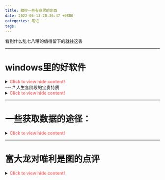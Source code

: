 ```yaml
---
title: 摘抄一些有意思的东西
date: 2022-06-13 20:36:47 +0800
categories: 笔记
tags: 
---
```


看到什么乱七八糟的值得留下的就往这丢

<!-- more -->

---
# windows里的好软件
<details>
<summary><b style='color:#FF7F7F;'>Click to view hide content!</b></summary>

即刻 - 长沙刘昊然

* 文件搜索神器：Everything，listary
* 文件管理工具：total commands
* 图片无损放大工具：Bigjpg，Photozoom
* 卡片式记忆辅助工具：Anki
* 简洁干净的压缩工具：Bandizip，7-zip
* PPT高效率辅助插件：iSlide
* 好用的PDF编辑器：PDFescape
* 英语写作语法校对：Grammarly，1Checker
* 中文写作校对工具：秘塔写作猫
* 录屏软件：Bandicam，EV录屏
* 好用的截图软件：Snipaste
* 字幕制作神器：Aegisub
* 转换电子书格式：Calibre

欢迎大家补充

![](/assets/images/2022-06-13-摘抄.md/2022-06-13-20-40-27.png)

* 翻译: [DeepL](https://www.deepl.com/translator){:target="_blank"}
* 公式截图转换为latex格式：[mathpix](https://accounts.mathpix.com/account){:target="_blank"}
图片漫画浏览：honeyview


</details>
---
# 人生各阶段的宝贵特质

<details>
<summary><b style='color:#FF7F7F;'>Click to view hide content!</b></summary>

即刻 - 十一谧

这个月初，跟一朋友聊了7小时电话，可谓是人生最长通话记录了！原本是想澄清一场误会，但谁知道一下子刹不住车，开出去一万多公里。

复盘那天的对话后，我决定简单总结一下感悟:

先且举一个例子，一个年轻人，ta勤劳肯干，毫无二心，质朴厚道，你说这个年轻人是不是个好小伙子/小姑娘，答案毋庸置疑的“是”！但仅仅限于在ta当时所处的段位上而言，勤劳 温润 简单 这些固然都是很好的品质，但是注定是工具人或者最基层才能发挥出作用的存在。但这些品质如果放到更高一阶，就会显得应付不过来了，因为在更高阶位的环境下，一个人要想立足，需要的就是适度的机敏 伶俐 乃至一点点“狡猾”(绝不是存心不良的那种)，一味的追求质朴和简约，或许能够在幻想和故事中求得善果，但是在真实生活中，这种人绝大部分连自保都做不到，更别说活到跌宕起伏的剧情中篇章啦！随着人的段位的变化，某些在曾经可谓金玉良言的人生信条，到了新的段位里就沦为了一文不值的陈旧迂腐和软弱无力。人在每个阶段都要必须学会适应对应阶段的游戏规则，绝对不能凭臆想就笃定这个世界都要迁就于你。每一个阶段，每一个阶层，每一个领域，之所以有自己独一套的游戏规则，必然是有其根深蒂固的渊源和道理的，真正的聪明人永远是有着最强适应性和可硬可软的身段的，而非整天嚷嚷着觉得自己是被针对，和他人不识货的，这种态度多存在年轻群体中，稚嫩！简单排布一下

* 底层阶:勤劳  诚恳  本分  顺从
* 中层阶:钻研  刻苦  玲珑  不倦
* 高层阶:坚韧  谋略  野心  肚量
  
这样一罗列，就会发现每个阶位各自需要的武功和能耐都是截然不同的。

就从低层阶说起:一个人要想在社会上立足，并获得最最起码和根本的社会资源，就是要坚定的把勤劳 诚恳 本分 顺从这4项特性始终贯彻，不动摇，不怀疑，因为这4条核心规则，适用于所有我们能接触到的行业和领域的，公民，基层，底层必须要具备的！

千万不要早早的听某些所谓的“成功学”的低智商讲座，去投机取巧和走捷径，凡是在早年这么教育你的，基本都是自己混的一塌糊地或者因为有了点蝇头小利就得意忘形的人。

记住，尽管这4种特性虽然没有一项是能够带你致富发财的，但却足以让你在任何一个领域站稳脚跟，并且不易被人敌视和针对，而它们(勤劳 诚恳 本分 顺从 外加一个坚守正道)能给你最珍贵的回报就是无论在谁的口中，提起你都能真心得来一句:“那孩子不错”的评价，仅仅这5个字，比黄金都要珍贵，因为它意味着，你能够有朝一日通过这句话，往上跨出一个大台阶！

“人老奸，马老滑”是一种人生自然发展规律，小萌新终有一天会学会必要的机敏 心机 算计 权谋，但直到那一天到来之前，衡量你的就始终还是你的单纯与善良！！！

成人世界总是错误的认为，这个世界特别欺善压良，尤其是本性淳朴的人最容易被埋没，这是非常偏颇的认知，堪称致命。

中层阶(但凡做过管理层的都应该体会过)，历来最爱品行端正的寒门子弟，他们往往倾向培养扶植这类人成为自己的副手。

浮躁 迷茫 不知所措是年轻人常态，在左左右右不断得柺把中，自然会找到生活与自己的一个平衡点，磕磕碰碰，小伤小痛，趁早在年轻时习惯并接受，不然人到中年，挫败感只会更重！适者生存，不适者淘汰，物竞天择，是天道！

</details>

---
# 一些获取数据的途径：
<details>
<summary><b style='color:#FF7F7F;'>Click to view hide content!</b></summary>

即刻 - 申悦

查询国家统计数据：
* 国家统计局：http://www.stats.gov.cn/
* 北京市统计局：http://tjj.beijing.gov.cn/
* 中国互联网信息中心CNNIC：http://www.cnnic.net.cn/hlwfzyj/
* 国家宏观经济运行状态：http://www.gov.cn/shuju/chaxun/index.htm
* 中华全国商业信息中心：https://www.cncic.org/

查询上市公司财报：（配合肖星老师的书来看）
* 巨潮资讯网：http://www.cninfo.com.cn/new/index
* 上海证券交易所：http://www.sse.com.cn/
* 深圳证券交易所：http://www.szse.cn/
* 美股财报，去美国证监会官网（输入股票代码或公司全名称查）：SEC：https://www.sec.gov/

查询海外App相关数据：
* App Annie：https://www.appannie.com/
* Sensor Tower：https://sensortower.com/?locale=zh-CN

查询国内App相关数据和行业调研报告：
* 数据网站导航站：http://hao.199it.com/
* 199iT：http://www.199it.com/
* 艾瑞：https://www.iresearch.com.cn/
* 易观：https://www.analysys.cn/
* Mob研究院：https://www.mob.com/mobdata/report
* TalkingData：http://mi.talkingdata.com/
* 艾媒网：https://www.iimedia.cn/#shuju 
* 七麦数据（原ASO100）：https://www.qimai.cn/
* QuestMobile：https://www.questmobile.com.cn/research/report-new

查询创业公司投融资情况：
* 烯牛数据：http://www.xiniudata.com/
* IT桔子：https://www.itjuzi.com/
* 一些行业专业媒体网站：
* 亿邦动力（电商门户）：https://www.ebrun.com/
* 芥末堆（教育门户）：https://www.jiemodui.com/
* AgeClub（银发经济）：https://www.ageclub.net/
* 亿欧（产业互联网）：https://www.iyiou.com/
* 餐饮老板内参（餐饮产业）：http://www.watcn.com/

一些行业指数趋势：
* 百度指数：https://index.baidu.com/v2/index.html#/ 
* Google趋势：https://trends.google.com/trends/explore
* 搜狗指数：http://zhishu.sogou.com/
* 360趋势：https://trends.so.com/
* 阿拉丁指数（小程序趋势）：https://www.aldzs.com/
* 当然还有了解创投趋势的最佳选择36氪：https://www.36kr.com/

</details>


---
# 富大龙对唯利是图的点评

<details>
<summary><b style='color:#FF7F7F;'>Click to view hide content!</b></summary>

微博 - 富大龙

今天看到一个视频。震惊！

几个中小学孩子殴打一个女孩子，男女轮番折磨，一个比一个狠，都是下死手。

这种残忍，和唐山打女人，其实是一样的！和拐卖妇女儿童的暴虐，是一样的！你继而会发现，车撞人后回头反复碾压，碰瓷老人，疫情中发国难财草菅人命，虐猫虐狗地沟油毒牛奶等等，其实他们都是一样的！仿佛同一个人做出来的！有人说乱象，我认为不乱，只发生了一件事：就是我们的社会已养出了一个暴戾，冷血，不限于性别无视他人，蔑视生命，贪婪卑鄙恶毒的残害践踏他人的怪物。

是什么养出成群这些饿鬼饿魔、小孩子未成年都这样暴虐？高科技智能吗？优异起跑线吗还是富养穷养三代出贵族？是唯利是图！随便一个行业，都满满当当“竞争”“奋斗”“成功学”“精英学”后面，写满一个字：钱！

教育就是学校和课本吗？人一生都在成长，彼此“教育”。最大的课堂和老师是社会。文艺不仅是“娱乐圈”，但包括它。文化是一个时代所有社会生活精神物质面的总和。

而多少年来从课堂、书本、广播，影视，网络，集中成一个关键词：流量。在各个行业执掌生杀予夺。流量是什么？！是普世价值是教育文化和美善嘛？不是，是钱！可今天它已坐在了价值观正确的位置上！至少是你说一千道一万它是硬道理的位置上！

钱不是坏东西但我们介意对钱怎么赚怎么用嘛？就只是一味的赚，能拿就拿能抢就抢不在乎过程。让“唯利是图”这个东西做“导师”，教出的学生不是大金链子地痞恶霸还能是什么？

有人说没有科技会亡国；歌女死绝了都无所谓。大喊戏子误国。可张嘴就是“给大爷唱一个”。美在功利主义面前成了“戏子”。那我告诉你，没有这个“戏子”，人类这个物种会消亡（人性消亡就是人这个物种的消亡）。

该反省了！

古人说“熏风自南来兮，以解吾人之愠”是制琴治艺的原因。用非暴力的方式，叫“文化”～“文而化之”。它不同于外部的严刑峻法暴力皮鞭，它是温和柔软的，它不竞争、是安于当下的品读生命的味道。美会根植在身体内部，所以它其实至坚，刀枪杀不破强盗夺不走。这才是文化文艺的起因和终极存在的理由。

审美不产生效益。但产生“人性”。

利的起因是占有。横征暴敛，是家常便饭，所以它的信仰者为达目的必无所不用其极，逆我者亡，随时付诸暴力，以诡诈卑鄙为能事 ，践踏为乐。利欲不会鼓励尊重理解，视怜悯体恤为“妇人之仁”。多年来大批人倡导“暴力美学”。暴力怎么会是美？！他是“过瘾”，过霸道的瘾。

学习，特别学习艺术，不是用来加分的特长和培养人上人。教育必须不是为了盈利是以培养“有人性的人”为目的。有人性的人在哪里都可以把任何工作变成福利。流量数字绝不应该继续成为这个时代的生存健康指标！最接地气当然是性、暴力、不劳而获，窥人阴私，孩子们当然就会追捧富二代的狼性总裁。贪婪你如果鼓动鼓励它，它就成为横征暴敛，用这个最能与好吃懒做共鸣获得认同，如此讨好受众必一本万利。这就是为什么连一些导师为了支持，小红心点赞，都把自己变成了谢大爷赏的“花子”。大家都以“我就是俗人，流氓，宁做真小人”为坦诚，于是就真的遍地真流氓真小人！

不是什么都做不了，少说几句“牛～傻～懵～撕～”减少犀利。上行下效，大师说也许是个性，到了民众孩子就可能成了一生的品格。人必须坚持用美来修行，来表达，必须附庸风雅！想方设法还是得做君子！即使自己缺点满身、被骂是装。起码还是要养出些“诚敬”，哪怕丁点儿“仁慈恻隐”，多了就可以“造次弗离”成为习惯，那是可以改变人性情的。审美决定人的品格直接决定他的生存层次，不是钱和资源！唐山打人者论资源财产他应该是很多人一生奋斗达不到的“人生赢家”和“财富自由者”了。他的生命质量幸福指数是什么，他存在于社会的意义何在？别再见人就归类别人为什么婊了。

除了我们控制不了的。所谓“民风”中，也有每个人我们的言行共同影响可以养成的。这绝非无关痛痒，特别对于搞文艺教育的人。

未来老朽的我们，现在不开始惊醒，就会在这些暴力虐待同伴的孩子长大成人组成的社会里，越来越弱势。毋以善小而不为！

富山
2022夏

</details>